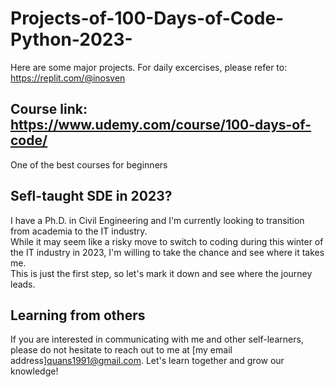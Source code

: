 # Projects-of-100-Days-of-Code-Python-2023-
Here are some major projects. For daily excercises, please refer to: https://replit.com/@inosven
## Course link: https://www.udemy.com/course/100-days-of-code/
One of the best courses for beginners
## Sefl-taught SDE in 2023?
I have a Ph.D. in Civil Engineering and I'm currently looking to transition from academia to the IT industry.\
While it may seem like a risky move to switch to coding during this winter of the IT industry in 2023, I'm willing to take the chance and see where it takes me.\
This is just the first step, so let's mark it down and see where the journey leads.

## Learning from others
If you are interested in communicating with me and other self-learners, please do not hesitate to reach out to me at [my email address]<quans1991@gmail.com>. Let's learn together and grow our knowledge!

